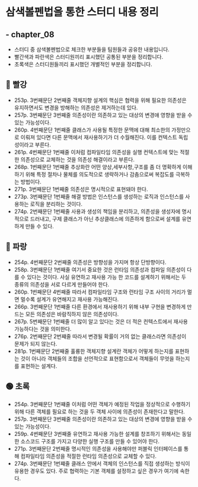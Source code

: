 # 삼색볼펜법을 통한 스터디 내용 정리


##  - chapter_08

- 스터디 중 삼색볼펜법으로 체크한 부분들을 팀원들과 공유한 내용입니다.
- 빨간색과 파란색은 스터디원끼리 표시했던 공통된 부분을 정리합니다.
- 초록색은 스터디원들끼리 표시했던 개별적인 부분을 정리합니다.

## 🔴 빨강

*	253p. 3번째문단 2번째줄 객체지향 설계의 핵심은 협력을 위해 필요한 의존성은 유지하면서도 변경을 방해하는 의존성은 제거하는데 있다.
*	257p. 3번째문단 3번째줄 의존성이란 의존하고 있는 대상의 변경애 영향을 받을 수 있는 가능성이다.
*	260p. 4번째문단 1번째줄 클래스가 사용될 특정한 문맥에 대해 최소한의 가정만으로 이뤄져 있다면 다른 문맥에서 재사용하기가 더 수월해진다. 이를 컨텍스트 독립성이라고 부른다.
*	261p. 4번째문단 1번째줄 이처럼 컴파일타임 의존성을 실행 컨텍스트에 맞는 적절한 의존성으로 교체하는 것을 의존성 해결이라고 부른다.
*	268p. 1번째문단 1번째줄 추상화란 어떤 양상,세부사항,구조를 좀 더 명확하게 이해하기 위해 특정 절차나 물체를 의도적으로 생략하거나 감춤으로써 복잡도를 극복하는 방법이다.
*	271p. 3번째문단 1번째줄 의존성은 명시적으로 표현돼야 한다.
*	273p. 3번째문단 1번째줄 해결 방법은 인스턴스를 생성하는 로직과 인스턴스를 사용하는 로직을 분리하는 것이다.
*	274p. 2번째문단 1번째줄 사용과 생성의 책임을 분리하고, 의존성을 생성자에 명시적으로 드러내고, 구제 클래스가 아닌 추상클래스에 의존하게 함으로써 설계를 유연하게 만들 수 있다.




## 🔵 파랑

*	254p. 4번째문단 2번째줄 의존성은 방향성을 가지며 항상 단방향이다.
*	258p. 3번째문단 1번째줄 여기서 중요한 것은 런타임 의존성과 컴파일 의존성이 다를 수 있다는 것이다. 사실 유연하고 재사용 가능 한 코드를 설계하기 위해서는 두 종류의 의존성을 서로  다르게 만들어야 한다.
*	260p. 1번째문단 4번째줄 따라서 컴파일타임 구조와 런타임 구조 사이의 거리가 멀면 멀수록 설계가 유연해지고 재사용 가능해진다.	
*	266p. 3번째문단 1번째줄 다른 환경에서 재사용하기 위해 내부 구현을 변경하게 만드는 모든 의존성은 바람직하지 않은 의존성이다.
*	267p. 5번째문단 1번째줄 더 많이 알고 있다는 것은 더 적은 컨텍스트에서 재사용 가능하다는 것을 의미한다.			
*	276p. 2번째문단 2번쨰줄 따라서 변경될 확률이 거의 없는 클래스라면 의존성이 문제가 되지 않는다.		
*	281p. 1번째문단 2번째줄 훌륭한 객체지향 설계란 객체가 어떻게 하는지를 표현하는 것이 아니라 객체들의 조합을 선언적으로 표현함으로서 객체들이 무엇을 하는지를 표현하는 설계다.

## 🟢 초록
*	254p. 3번째문단 1번쨰줄 이처럼 어떤 객체가 예정된 작업을 정상적으로 수행하기 위해 다른 객체를 필요로 하는 것을 두 객체 사이에 의존성이 존재한다고 말한다.
*	257p. 3번째문단 3번째줄 의존성이란 의존하고 있는 대상의 변경에 영향을 받을 수 있는 가능성이다.
*	259p. 4번째문단 3번째줄 유연하고 재사용 가능한 설계를 창조하기 위해서는 동일한 소스코드 구조를 가지고 다양한 실행 구조를 만들 수 있어야 한다.
*	271p. 3번째문단 2번째줄 명시적인 의존성을 사용해야만 퍼블릭 인터페이스를 통해 컴파일타임 의존성을 적절한 런타임 의존성으로 교체할 수 있다.
*	274p. 3번째문단 1번쨰줄 클래스 안에서 객체의 인스턴스를 직접 생성하는 방식이 유용한 경우도 있다. 주로 협력하는 기본 객체를 설정하고 싶은 경우가 여기에 속한다.

